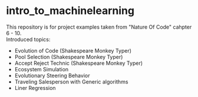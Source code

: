 # intro_to_machinelearning
This repository is for project examples taken from "Nature Of Code" cahpter 6 - 10.<br />
Introduced topics:
- Evolution of Code (Shakespeare Monkey Typer)
- Pool Selection (Shakespeare Monkey Typer)
- Accept Reject Technic (Shakespeare Monkey Typer)
- Ecosystem Simulation
- Evolutionary Steering Behavior
- Traveling Salesperson with Generic algorithms
- Liner Regression